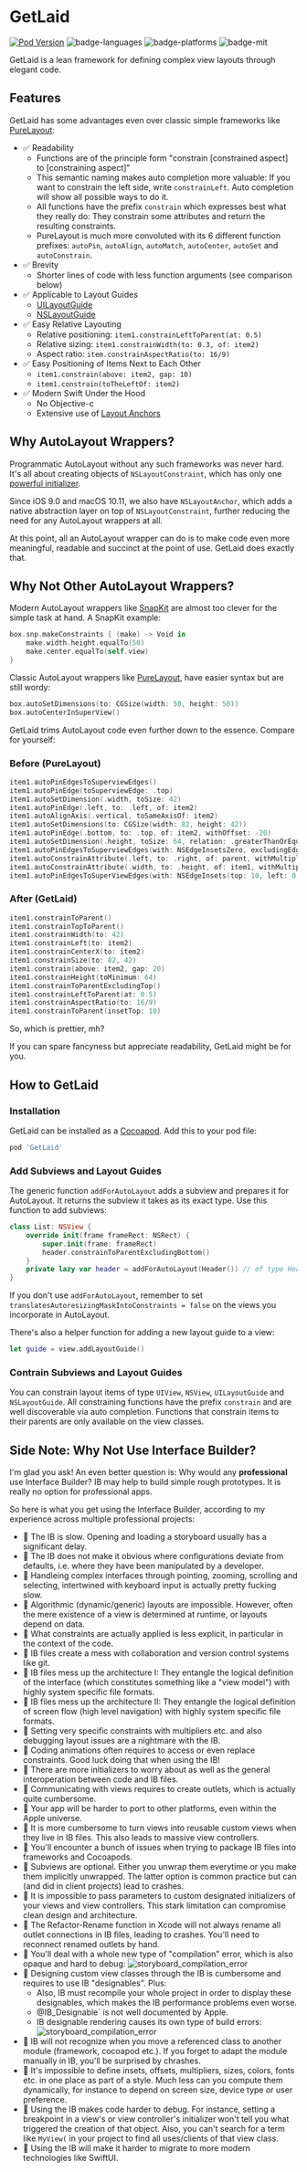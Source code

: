 # GetLaid

[![Pod Version](https://img.shields.io/cocoapods/v/GetLaid.svg?longCache=true&style=flat-square)](http://cocoapods.org/pods/GetLaid) ![badge-languages] ![badge-platforms] ![badge-mit]

GetLaid is a lean framework for defining complex view layouts through elegant code.

## Features

GetLaid has some advantages even over classic simple frameworks like [PureLayout](https://github.com/PureLayout/PureLayout):

* :white_check_mark: Readability
    - Functions are of the principle form "constrain [constrained aspect] to [constraining aspect]"
    - This semantic naming makes auto completion more valuable: If you want to constrain the left side, write `constrainLeft`. Auto completion will show all possible ways to do it.
    - All functions have the prefix `constrain` which expresses best what they really do: They constrain some attributes and return the resulting constraints.
    - PureLayout is much more convoluted with its 6 different function prefixes: `autoPin`, `autoAlign`, `autoMatch`, `autoCenter`, `autoSet` and `autoConstrain`.
* :white_check_mark: Brevity
    - Shorter lines of code with less function arguments (see comparison below)
* :white_check_mark: Applicable to Layout Guides
    - [UILayoutGuide](https://developer.apple.com/documentation/uikit/uilayoutguide)
    - [NSLayoutGuide](https://developer.apple.com/documentation/appkit/nslayoutguide)
* :white_check_mark: Easy Relative Layouting
    - Relative positioning: `item1.constrainLeftToParent(at: 0.5)`
    - Relative sizing: `item1.constrainWidth(to: 0.3, of: item2)`
    - Aspect ratio: `item.constrainAspectRatio(to: 16/9)`
* :white_check_mark: Easy Positioning of Items Next to Each Other
    - `item1.constrain(above: item2, gap: 10)`
    - `item1.constrain(toTheLeftOf: item2)`
* :white_check_mark: Modern Swift Under the Hood
    - No Objective-c
    - Extensive use of [Layout Anchors](https://developer.apple.com/documentation/uikit/nslayoutanchor)

## Why AutoLayout Wrappers?

Programmatic AutoLayout without any such frameworks was never hard. It's all about creating objects of `NSLayoutConstraint`, which has only one [powerful initializer](https://developer.apple.com/documentation/uikit/nslayoutconstraint/1526954-init).

Since iOS 9.0 and macOS 10.11, we also have `NSLayoutAnchor`, which adds a native abstraction layer on top of `NSLayoutConstraint`, further reducing the need for any AutoLayout wrappers at all.

At this point, all an AutoLayout wrapper can do is to make code even more meaningful, readable and succinct at the point of use. GetLaid does exactly that.

## Why Not Other AutoLayout Wrappers?

Modern AutoLayout wrappers like [SnapKit](https://github.com/SnapKit/SnapKit) are almost too clever for the simple task at hand. A SnapKit example:

~~~swift
box.snp.makeConstraints { (make) -> Void in
    make.width.height.equalTo(50)
    make.center.equalTo(self.view)
}
~~~

Classic AutoLayout wrappers like [PureLayout](https://github.com/PureLayout/PureLayout), have easier syntax but are still wordy:

~~~swift
box.autoSetDimensions(to: CGSize(width: 50, height: 50))
box.autoCenterInSuperView()
~~~

GetLaid trims AutoLayout code even further down to the essence. Compare for yourself:

### Before (PureLayout)

~~~swift
item1.autoPinEdgesToSuperviewEdges()
item1.autoPinEdge(toSuperviewEdge: .top)
item1.autoSetDimension(.width, toSize: 42)
item1.autoPinEdge(.left, to: .left, of: item2)
item1.autoAlignAxis(.vertical, toSameAxisOf: item2)
item1.autoSetDimensions(to: CGSize(width: 82, height: 42))
item1.autoPinEdge(.bottom, to: .top, of: item2, withOffset: -20)
item1.autoSetDimension(.height, toSize: 64, relation: .greaterThanOrEqual)
item1.autoPinEdgesToSuperviewEdges(with: NSEdgeInsetsZero, excludingEdge: .top)
item1.autoConstrainAttribute(.left, to: .right, of: parent, withMultiplier: 0.5)
item1.autoConstrainAttribute(.width, to: .height, of: item1, withMultiplier: 16/9)
item1.autoPinEdgesToSuperViewEdges(with: NSEdgeInsets(top: 10, left: 0, bottom: 0, right: 0))
~~~

### After (GetLaid)

~~~swift
item1.constrainToParent()
item1.constrainTopToParent()
item1.constrainWidth(to: 42)
item1.constrainLeft(to: item2)
item1.constrainCenterX(to: item2)
item1.constrainSize(to: 82, 42)
item1.constrain(above: item2, gap: 20)
item1.constrainHeight(toMinimum: 64)
item1.constrainToParentExcludingTop()
item1.constrainLeftToParent(at: 0.5)
item1.constrainAspectRatio(to: 16/9)
item1.constrainToParent(insetTop: 10)
~~~

So, which is prettier, mh?

If you can spare fancyness but appreciate readability, GetLaid might be for you.

## How to GetLaid

### Installation

GetLaid can be installed as a [Cocoapod](https://cocoapods.org). Add this to your pod file:

~~~ruby
pod 'GetLaid'
~~~

### Add Subviews and Layout Guides

The generic function `addForAutoLayout` adds a subview and prepares it for AutoLayout. It returns the subview it takes as its exact type. Use this function to add subviews:

~~~swift
class List: NSView {
    override init(frame frameRect: NSRect) {
        super.init(frame: frameRect)
        header.constrainToParentExcludingBottom()
    }
    private lazy var header = addForAutoLayout(Header()) // of type Header
}
~~~

If you don't use `addForAutoLayout`, remember to set `translatesAutoresizingMaskIntoConstraints = false` on the views you incorporate in AutoLayout.

There's also a helper function for adding a new layout guide to a view:

~~~swift
let guide = view.addLayoutGuide()
~~~

### Contrain Subviews and Layout Guides

You can constrain layout items of type `UIView`, `NSView`, `UILayoutGuide` and `NSLayoutGuide`. All constraining functions have the prefix `constrain` and are well discoverable via auto completion. Functions that constrain items to their parents are only available on the view classes. 

## Side Note: Why Not Use Interface Builder?

I'm glad you ask! An even better question is: Why would any **professional** use Interface Builder? IB may help to build simple rough prototypes. It is really no option for professional apps.

So here is what you get using the Interface Builder, according to my experience across multiple professional projects:

* :no_entry_sign: The IB is slow. Opening and loading a storyboard usually has a significant delay.
* :no_entry_sign: The IB does not make it obvious where configurations deviate from defaults, i.e. where they have been manipulated by a developer.
* :no_entry_sign: Handleing complex interfaces through pointing, zooming, scrolling and selecting, intertwined with keyboard input is actually pretty fucking slow.
* :no_entry_sign: Algorithmic (dynamic/generic) layouts are impossible. However, often the mere existence of a view is determined at runtime, or layouts depend on data.
* :no_entry_sign: What constraints are actually applied is less explicit, in particular in the context of the code.
* :no_entry_sign: IB files create a mess with collaboration and version control systems like git.
* :no_entry_sign: IB files mess up the architecture I: They entangle the logical definition of the interface (which constitutes something like a "view model") with highly system specific file formats.
* :no_entry_sign: IB files mess up the architecture II: They entangle the logical definition of screen flow (high level navigation) with highly system specific file formats.
* :no_entry_sign: Setting very specific constraints with multipliers etc. and also debugging layout issues are a nightmare with the IB.
* :no_entry_sign: Coding animations often requires to access or even replace constraints. Good luck doing that when using the IB!
* :no_entry_sign: There are more initializers to worry about as well as the general interoperation between code and IB files.
* :no_entry_sign: Communicating with views requires to create outlets, which is actually quite cumbersome.
* :no_entry_sign: Your app will be harder to port to other platforms, even within the Apple universe.
* :no_entry_sign: It is more cumbersome to turn views into reusable custom views when they live in IB files. This also leads to massive view controllers.
* :no_entry_sign: You'll encounter a bunch of issues when trying to package IB files into frameworks and Cocoapods.
* :no_entry_sign: Subviews are optional. Either you unwrap them everytime or you make them implicitly unwrapped. The latter option is common practice but can (and did in client projects) lead to crashes.
* :no_entry_sign: It is impossible to pass parameters to custom designated initializers of your views and view controllers. This stark limitation can compromise clean design and architecture.
* :no_entry_sign: The Refactor-Rename function in Xcode will not always rename all outlet connections in IB files, leading to crashes. You'll need to reconnect renamed outlets by hand.
* :no_entry_sign: You'll deal with a whole new type of "compilation" error, which is also opaque and hard to debug:
	![storyboard_compilation_error](Documentation/storyboard_compilation_error.png)
* :no_entry_sign: Designing custom view classes through the IB is cumbersome and requires to use IB "designables". Plus:
	* Also, IB must recompile your whole project in order to display these designables, which makes the IB performance problems even worse. 
	* @IB_Designable` is not well documented by Apple.
	* IB designable rendering causes its own type of build errors:
		![storyboard_compilation_error](Documentation/ib_designable_rendering_error.png)
* :no_entry_sign: IB will not recognize when you move a referenced class to another module​ (framework, cocoapod etc.). If you forget to adapt the module manually in IB, you'll be surprised by chrashes.
* :no_entry_sign: It's impossible to define insets, offsets, multipliers, sizes, colors, fonts etc. in one place as part of a style. Much less can you compute them dynamically, for instance to depend on screen size, device type or user preference.
* :no_entry_sign: Using the IB makes code harder to debug. For instance, ​setting a breakpoint in a view's or view controller's initializer won't tell you what triggered the creation of that object. Also, you can't search for a term like `MyView(` in your project to find all uses/clients of that view class.
* :no_entry_sign: Using the IB will make it harder to migrate to more modern technologies like SwiftUI.

[badge-languages]: https://img.shields.io/badge/language-Swift-orange.svg?style=flat-square
[badge-platforms]: https://img.shields.io/badge/platforms-iOS%20%7C%20macOS%20%7C%20tvOS-lightgrey.svg?style=flat-square
[badge-mit]: https://img.shields.io/badge/license-MIT-lightgrey.svg?style=flat-square